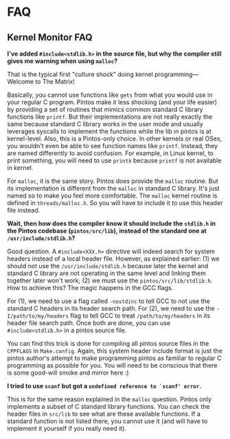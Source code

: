 # FAQ

## Kernel Monitor FAQ

**I've added `#include<stdlib.h>` in the source file, but why the compiler still gives me warning when using `malloc`?**

That is the typical first "culture shock" doing kernel programming—Welcome to The Matrix!

Basically, you cannot use functions like `gets` from what you would use in your regular C program. Pintos make it less shocking (and your life easier) by providing a set of routines that mimics common standard C library functions like `printf`. But their implementations are not really exactly the same because standard C library works in the user mode and usually leverages syscalls to implement the functions while the lib in pintos is at kernel-level. Also, this is a Pintos-only choice. In other kernels or real OSes, you wouldn't even be able to see function names like `printf`. Instead, they are named differently to avoid confusion. For example, in Linux kernel, to print something, you will need to use `printk` because `printf` is not available in kernel.

For `malloc`, it is the same story. Pintos does provide the `malloc` routine. But its implementation is different from the `malloc` in standard C library. It's just named so to make you feel more comfortable. The `malloc` kernel routine is defined in `threads/malloc.h`. So you will have to include it to use this header file instead.

**Wait, then how does the compiler know it should include the `stdlib.h` in the Pintos codebase (`pintos/src/lib`), instead of the standard one at `/usr/include/stdlib.h`?**

Good question. A `#include<XXX.h>` directive will indeed search for system headers instead of a local header file. However, as explained earlier: (1) we should not use the `/usr/include/stdlib.h` because later the kernel and standard C library are not operating in the same level and linking them together later won't work; (2) we must use the `pintos/src/lib/stdlib.h`. How to achieve this? The magic happens in the GCC flags.

For (1), we need to use a flag called `-nostdinc` to tell GCC to not use the standard C headers in its header search path. For (2), we need to use the `-I/path/to/my/headers` flag to tell GCC to treat `/path/to/my/headers` in its header file search path. Once both are done, you can use `#include<stdlib.h>` in a pintos source file.

You can find this trick is done for compiling all pintos source files in the `CPPFLAGS` in `Make.config`. Again, this system header include format is just the pintos author's attempt to make programming pintos as familiar to regular C programming as possible for you. You will need to be conscious that there is some good-will smoke and mirror here :)

**I tried to use `scanf` but got a ``undefined reference to `scanf' error``.**

This is for the same reason explained in the `malloc` question. Pintos only implements a subset of C standard library functions. You can check the header files in `src/lib` to see what are these available functions. If a standard function is not listed there, you cannot use it (and will have to implement it yourself if you really need it).
